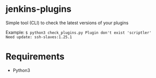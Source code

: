 # jenkins-plugins
Simple tool (CLI) to check the latest versions of your plugins

Example:
        `$ python3 check_plugins.py
        Plugin don't exist 'scriptler'
        Need update: ssh-slaves:1.25.1`



# Requirements
* Python3
